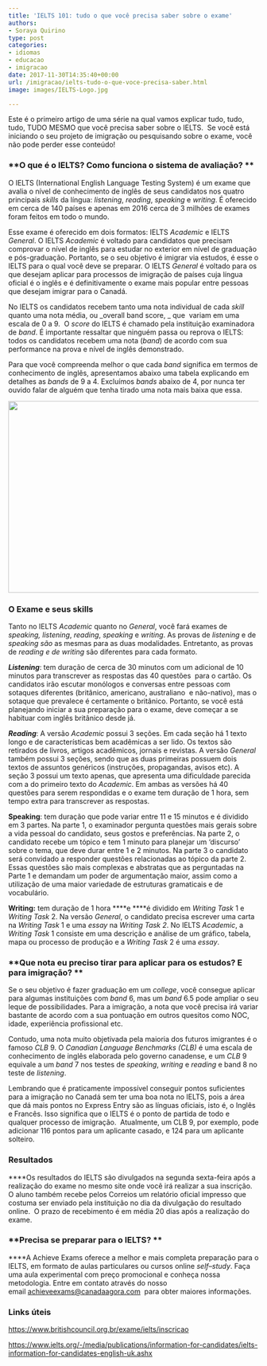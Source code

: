 ```yaml
---
title: 'IELTS 101: tudo o que você precisa saber sobre o exame'
authors:
- Soraya Quirino
type: post
categories:
- idiomas
- educacao
- imigracao
date: 2017-11-30T14:35:40+00:00
url: /imigracao/ielts-tudo-o-que-voce-precisa-saber.html
image: images/IELTS-Logo.jpg

---
```

Este é o primeiro artigo de uma série na qual vamos explicar tudo, tudo, tudo, TUDO MESMO que você precisa saber sobre o IELTS.  Se você está iniciando o seu projeto de imigração ou pesquisando sobre o exame, você não pode perder esse conteúdo!

### **O que é o IELTS? Como funciona o sistema de avaliação? **

O IELTS (International English Language Testing System) é um exame que avalia o nível de conhecimento de inglês de seus candidatos nos quatro principais _skills_ da língua: _listening_, _reading_, _speaking_ e _writing_. É oferecido em cerca de 140 países e apenas em 2016 cerca de 3 milhões de exames foram feitos em todo o mundo.

Esse exame é oferecido em dois formatos: IELTS _Academic_ e IELTS _General_. O IELTS _Academic_ é voltado para candidatos que precisam comprovar o nível de inglês para estudar no exterior em nível de graduação e pós-graduação. Portanto, se o seu objetivo é imigrar via estudos, é esse o IELTS para o qual você deve se preparar. O IELTS _General_ é voltado para os que desejam aplicar para processos de imigração de países cuja língua oficial é o inglês e é definitivamente o exame mais popular entre pessoas que desejam imigrar para o Canadá.

No IELTS os candidatos recebem tanto uma nota individual de cada _skill_ quanto uma nota média, ou _overall band score, _ que  variam em uma escala de 0 a 9.  O _score_ do IELTS é chamado pela instituição examinadora de _band_. É importante ressaltar que ninguém passa ou reprova o IELTS: todos os candidatos recebem uma nota (_band_) de acordo com sua performance na prova e nível de inglês demonstrado.

Para que você compreenda melhor o que cada _band_ significa em termos de conhecimento de inglês, apresentamos abaixo uma tabela explicando em detalhes as _bands_ de 9 a 4. Excluímos _bands_ abaixo de 4, por nunca ter ouvido falar de alguém que tenha tirado uma nota mais baixa que essa.

<img class="alignnone  wp-image-10497" src="https://www.canadaagora.com/wp-content/uploads/Screen-Shot-2017-11-29-at-10.48.47-AM-470x276.png" alt="" width="656" height="385" srcset="https://www.canadaagora.com/wp-content/uploads/Screen-Shot-2017-11-29-at-10.48.47-AM-470x276.png 470w, https://www.canadaagora.com/wp-content/uploads/Screen-Shot-2017-11-29-at-10.48.47-AM-970x569.png 970w, https://www.canadaagora.com/wp-content/uploads/Screen-Shot-2017-11-29-at-10.48.47-AM-364x214.png 364w, https://www.canadaagora.com/wp-content/uploads/Screen-Shot-2017-11-29-at-10.48.47-AM-758x445.png 758w, https://www.canadaagora.com/wp-content/uploads/Screen-Shot-2017-11-29-at-10.48.47-AM-608x357.png 608w, https://www.canadaagora.com/wp-content/uploads/Screen-Shot-2017-11-29-at-10.48.47-AM-1152x676.png 1152w, https://www.canadaagora.com/wp-content/uploads/Screen-Shot-2017-11-29-at-10.48.47-AM-82x48.png 82w, https://www.canadaagora.com/wp-content/uploads/Screen-Shot-2017-11-29-at-10.48.47-AM-164x96.png 164w, https://www.canadaagora.com/wp-content/uploads/Screen-Shot-2017-11-29-at-10.48.47-AM.png 1298w" sizes="(max-width: 656px) 100vw, 656px" />

### **O Exame e seus skills**

Tanto no IELTS _Academic_ quanto no _General_, você fará exames de _speaking,_ _listening_, _reading_, _speaking_ e _writing_. As provas de _listening_ e de _speaking são_ as mesmas para as duas modalidades. Entretanto, as provas de _reading e de writing_ são diferentes para cada formato.

**_Listening_**: tem duração de cerca de 30 minutos com um adicional de 10 minutos para transcrever as respostas das 40 questões  para o cartão. Os candidatos irão escutar monólogos e conversas entre pessoas com sotaques diferentes (britânico, americano, australiano  e não-nativo), mas o sotaque que prevalece é certamente o britânico. Portanto, se você está planejando iniciar a sua preparação para o exame, deve começar a se habituar com inglês britânico desde já.

**_Reading_**: A versão _Academic_ possui 3 seções. Em cada seção há 1 texto longo e de características bem acadêmicas a ser lido. Os textos são retirados de livros, artigos acadêmicos, jornais e revistas. A versão _General_ também possui 3 seções, sendo que as duas primeiras possuem dois textos de assuntos genéricos (instruções, propagandas, avisos etc). A seção 3 possui um texto apenas, que apresenta uma dificuldade parecida com a do primeiro texto do _Academic_. Em ambas as versões há 40 questões para serem respondidas e o exame tem duração de 1 hora, sem tempo extra para transcrever as respostas.

**Speaking**: tem duração que pode variar entre 11 e 15 minutos e é dividido em 3 partes. Na parte 1, o examinador pergunta questões mais gerais sobre a vida pessoal do candidato, seus gostos e preferências. Na parte 2, o candidato recebe um tópico e tem 1 minuto para planejar um ‘discurso’ sobre o tema, que deve durar entre 1 e 2 minutos. Na parte 3 o candidato será convidado a responder questões relacionadas ao tópico da parte 2. Essas questões são mais complexas e abstratas que as perguntadas na Parte 1 e demandam um poder de argumentação maior, assim como a utilização de uma maior variedade de estruturas gramaticais e de vocabulário.

**Writing:** tem duração de 1 hora ****e ****é dividido em _Writing_ _Task_ 1 e _Writing_ _Task_ 2. Na versão _General_, o candidato precisa escrever uma carta na _Writing Task_ 1 e uma _essay_ na _Writing Task 2_. No IELTS _Academic_, a _Writing Task_ 1 consiste em uma descrição e análise de um gráfico, tabela, mapa ou processo de produção e a _Writing_ _Task_ 2 é uma _essay_.

### **Que nota eu preciso tirar para aplicar para os estudos? E para imigração? **

Se o seu objetivo é fazer graduação em um _college_, você consegue aplicar para algumas instituições com _band_ 6, mas um _band_ 6.5 pode ampliar o seu leque de possibilidades. Para a imigração, a nota que você precisa irá variar bastante de acordo com a sua pontuação em outros quesitos como NOC, idade, experiência profissional etc.

Contudo, uma nota muito objetivada pela maioria dos futuros imigrantes é o famoso _CLB_ 9. O _Canadian Language Benchmarks (CLB)_ é uma escala de conhecimento de inglês elaborada pelo governo canadense, e um _CLB_ 9 equivale a um _band_ 7 nos testes de _speaking_, _writing_ e _reading_ e band 8 no teste de _listening_.

Lembrando que é praticamente impossível conseguir pontos suficientes para a imigração no Canadá sem ter uma boa nota no IELTS, pois a área que dá mais pontos no Express Entry são as línguas oficiais, isto é, o Inglês e Francês. Isso significa que o IELTS é o ponto de partida de todo e qualquer processo de imigração.  Atualmente, um CLB 9, por exemplo, pode adicionar 116 pontos para um aplicante casado, e 124 para um aplicante solteiro.

### **Resultados**

 ****Os resultados do IELTS são divulgados na segunda sexta-feira após a realização do exame no mesmo site onde você irá realizar a sua inscrição. O aluno também recebe pelos Correios um relatório oficial impresso que costuma ser enviado pela instituição no dia da divulgação do resultado online.  O prazo de recebimento é em média 20 dias após a realização do exame.

### **Precisa se preparar para o IELTS? **

 ****A Achieve Exams oferece a melhor e mais completa preparação para o IELTS, em formato de aulas particulares ou cursos online _self_&#8211;_study_. Faça uma aula experimental com preço promocional e conheça nossa metodologia. Entre em contato através do nosso email <achieveexams@canadaagora.com>  para obter maiores informações.

### **Links úteis**

<https://www.britishcouncil.org.br/exame/ielts/inscricao>

<https://www.ielts.org/-/media/publications/information-for-candidates/ielts-information-for-candidates-english-uk.ashx>

&nbsp;